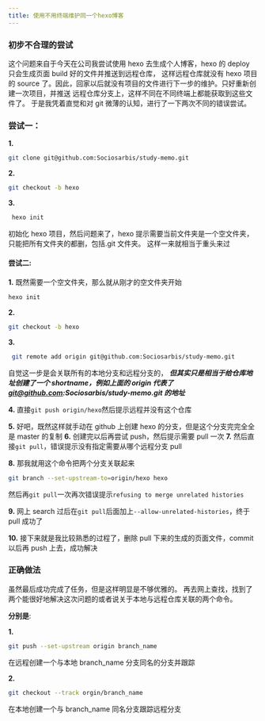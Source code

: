 ```yaml
---
title: 使用不用终端维护同一个hexo博客
---
```


### 初步不合理的尝试

这个问题来自于今天在公司我尝试使用 hexo 去生成个人博客，hexo 的 deploy 只会生成页面 build 好的文件并推送到远程仓库，
这样远程仓库就没有 hexo 项目的 source 了。因此，回家以后就没有项目的文件进行下一步的维护。只好重新创建一次项目，并推送
远程仓库分支上，这样不同在不同终端上都能获取到这些文件了。
于是我凭着直觉和对 git 微薄的认知，进行了一下两次不同的错误尝试。

### 尝试一：

**1.**

```bash
git clone git@github.com:Sociosarbis/study-memo.git
```

**2.**

```bash
git checkout -b hexo
```

**3.**

```bash
 hexo init
```

初始化 hexo 项目，然后问题来了，hexo 提示需要当前文件夹是一个空文件夹，只能把所有文件夹的都删，包括.git 文件夹。
这样一来就相当于重头来过

#### 尝试二:

**1.** 既然需要一个空文件夹，那么就从刚才的空文件夹开始

```bash
hexo init
```

**2.**

```bash
git checkout -b hexo
```

**3.**

```bash
 git remote add origin git@github.com:Sociosarbis/study-memo.git
```

自觉这一步是会关联所有的本地分支和远程分支的，
**_但其实只是相当于给仓库地址创建了一个 shortname，例如上面的 origin 代表了 git@github.com:Sociosarbis/study-memo.git 的地址_**

**4.** 直接`git push origin/hexo`然后提示远程并没有这个仓库

**5.** 好吧，既然这样就手动在 github 上创建 hexo 的分支，但是这个分支完完全全是 master 的复制
**6.** 创建完以后再尝试 push，然后提示需要 pull 一次
**7.** 然后直接`git pull`，错误提示没有指定需要从哪个远程分支 pull

**8.** 那我就用这个命令把两个分支关联起来

```bash
git branch --set-upstream-to=origin/hexo hexo
```

然后再`git pull`一次再次错误提示`refusing to merge unrelated histories`

**9.** 网上 search 过后在`git pull`后面加上`--allow-unrelated-histories`，终于 pull 成功了

**10.** 接下来就是我比较熟悉的过程了，删除 pull 下来的生成的页面文件，commit 以后再 push 上去，成功解决

### 正确做法

虽然最后成功完成了任务，但是这样明显是不够优雅的。
再去网上查找，找到了两个能很好地解决这次问题的或者说关于本地与远程仓库关联的两个命令。

**分别是**:

**1.**

```bash
git push --set-upstream origin branch_name
```

在远程创建一个与本地 branch_name 分支同名的分支并跟踪

**2.**

```bash
git checkout --track orgin/branch_name
```

在本地创建一个与 branch_name 同名分支跟踪远程分支
